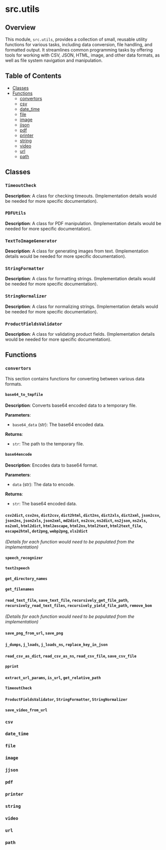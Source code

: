 # src.utils

## Overview

This module, `src.utils`, provides a collection of small, reusable utility functions for various tasks, including data conversion, file handling, and formatted output.  It streamlines common programming tasks by offering tools for working with CSV, JSON, HTML, image, and other data formats, as well as file system navigation and manipulation.

## Table of Contents

* [Classes](#classes)
* [Functions](#functions)
    * [convertors](#convertors)
    * [csv](#csv)
    * [date_time](#date_time)
    * [file](#file)
    * [image](#image)
    * [jjson](#jjson)
    * [pdf](#pdf)
    * [printer](#printer)
    * [string](#string)
    * [video](#video)
    * [url](#url)
    * [path](#path)


## Classes

### `TimeoutCheck`

**Description**: A class for checking timeouts. (Implementation details would be needed for more specific documentation).


### `PDFUtils`

**Description**: A class for PDF manipulation. (Implementation details would be needed for more specific documentation).


### `TextToImageGenerator`

**Description**: A class for generating images from text. (Implementation details would be needed for more specific documentation).

### `StringFormatter`

**Description**: A class for formatting strings. (Implementation details would be needed for more specific documentation).

### `StringNormalizer`

**Description**: A class for normalizing strings. (Implementation details would be needed for more specific documentation).

### `ProductFieldsValidator`

**Description**: A class for validating product fields. (Implementation details would be needed for more specific documentation).



## Functions

### `convertors`

This section contains functions for converting between various data formats.

#### `base64_to_tmpfile`

**Description**: Converts base64 encoded data to a temporary file.

**Parameters**:

* `base64_data` (str): The base64 encoded data.

**Returns**:

* `str`: The path to the temporary file.


#### `base64encode`

**Description**: Encodes data to base64 format.

**Parameters**:

* `data` (str): The data to encode.

**Returns**:

* `str`: The base64 encoded data.


#### `csv2dict`, `csv2ns`, `dict2csv`, `dict2html`, `dict2ns`, `dict2xls`, `dict2xml`, `json2csv`, `json2ns`, `json2xls`, `json2xml`, `md2dict`, `ns2csv`, `ns2dict`, `ns2json`, `ns2xls`, `ns2xml`, `html2dict`, `html2escape`, `html2ns`, `html2text`, `html2text_file`, `escape2html`, `dot2png`, `webp2png`, `xls2dict`

_(Details for each function would need to be populated from the implementation)_

#### `speech_recognizer`


#### `text2speech`

#### `get_directory_names`


#### `get_filenames`


#### `read_text_file`, `save_text_file`, `recursively_get_file_path`, `recursively_read_text_files`, `recursively_yield_file_path`, `remove_bom`

_(Details for each function would need to be populated from the implementation)_

#### `save_png_from_url`, `save_png`


#### `j_dumps`, `j_loads`, `j_loads_ns`, `replace_key_in_json`


#### `read_csv_as_dict`, `read_csv_as_ns`, `read_csv_file`, `save_csv_file`


#### `pprint`


#### `extract_url_params`, `is_url`, `get_relative_path`


#### `TimeoutCheck`


#### `ProductFieldsValidator`, `StringFormatter`, `StringNormalizer`



#### `save_video_from_url`


### `csv`


### `date_time`


### `file`


### `image`


### `jjson`


### `pdf`


### `printer`


### `string`


### `video`


### `url`


### `path`